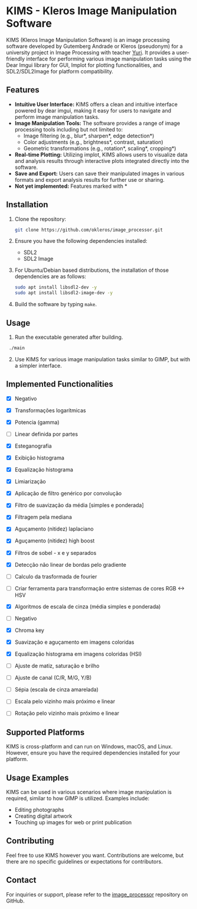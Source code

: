 # KIMS - Kleros Image Manipulation Software

KIMS (Kleros Image Manipulation Software) is an image processing software developed by Gutemberg Andrade or Kleros (pseudonym) for a university project in Image Processing with teacher [Yuri](https://lia.ufc.br/~yuri). It provides a user-friendly interface for performing various image manipulation tasks using the Dear Imgui library for GUI, Implot for plotting functionalities, and SDL2/SDL2Image for platform compatibility.

## Features

- **Intuitive User Interface:** KIMS offers a clean and intuitive interface powered by dear imgui, making it easy for users to navigate and perform image manipulation tasks.
- **Image Manipulation Tools:** The software provides a range of image processing tools including but not limited to:
  - Image filtering (e.g., blur*, sharpen*, edge detection*)
  - Color adjustments (e.g., brightness*, contrast, saturation)
  - Geometric transformations (e.g., rotation*, scaling*, cropping*)
- **Real-time Plotting:** Utilizing implot, KIMS allows users to visualize data and analysis results through interactive plots integrated directly into the software.
- **Save and Export:** Users can save their manipulated images in various formats and export analysis results for further use or sharing.
- **Not yet implemented:** Features marked with *

## Installation

1. Clone the repository:

   ```bash
   git clone https://github.com/okleros/image_processor.git
   ```

2. Ensure you have the following dependencies installed:
   - SDL2
   - SDL2 Image

3. For Ubuntu/Debian based distributions, the installation of those dependencies are as follows:
  
   ```bash
   sudo apt install libsdl2-dev -y
   sudo apt install libsdl2-image-dev -y
   ```

4. Build the software by typing `make`.

## Usage

1. Run the executable generated after building.
  ```bash
   ./main
   ```
2. Use KIMS for various image manipulation tasks similar to GIMP, but with a simpler interface.

## Implemented Functionalities

- [x] Negativo
- [x] Transformações logarítmicas
- [x] Potencia (gamma)
- [ ] Linear definida por partes
- [x] Esteganografia
- [x] Exibição histograma
- [x] Equalização histograma
- [x] Limiarização
- [x] Aplicação de filtro genérico por convolução
- [x] Filtro de suavização da média [simples e ponderada]
- [x] Filtragem pela mediana
- [x] Aguçamento (nitidez) laplaciano
- [x] Aguçamento (nitidez) high boost
- [x] Filtros de sobel - x e y separados
- [x] Detecção não linear de bordas pelo gradiente
- [ ] Calculo da trasformada de fourier
- [ ] Criar ferramenta para transformação entre sistemas de cores RGB <-> HSV
- [x] Algoritmos de escala de cinza (média simples e ponderada)
- [ ] Negativo
- [x] Chroma key
- [x] Suavização e aguçamento em imagens coloridas
- [x] Equalização histograma em imagens coloridas (HSI)
- [ ] Ajuste de matiz, saturação e brilho
- [ ] Ajuste de canal (C/R, M/G, Y/B)
- [ ] Sépia (escala de cinza amarelada)
- [ ] Escala pelo vizinho mais próximo e linear
- [ ] Rotação pelo vizinho mais próximo e linear


## Supported Platforms

KIMS is cross-platform and can run on Windows, macOS, and Linux. However, ensure you have the required dependencies installed for your platform.

## Usage Examples

KIMS can be used in various scenarios where image manipulation is required, similar to how GIMP is utilized. Examples include:
- Editing photographs
- Creating digital artwork
- Touching up images for web or print publication

## Contributing

Feel free to use KIMS however you want. Contributions are welcome, but there are no specific guidelines or expectations for contributors.

## Contact

For inquiries or support, please refer to the [image_processor](https://github.com/okleros/image_processor) repository on GitHub.
